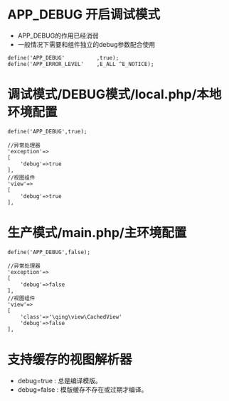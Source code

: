 
# APP_DEBUG 开启调试模式

- APP_DEBUG的作用已经消弱
- 一般情况下需要和组件独立的debug参数配合使用

```
define('APP_DEBUG'			,true);
define('APP_ERROR_LEVEL'	,E_ALL ^E_NOTICE);
```

# 调试模式/DEBUG模式/local.php/本地环境配置

```
define('APP_DEBUG',true);

//异常处理器
'exception'=>
[
	'debug'=>true
],
//视图组件
'view'=>
[
	'debug'=>true
],
```

# 生产模式/main.php/主环境配置

```
define('APP_DEBUG',false);

//异常处理器
'exception'=>
[
	'debug'=>false
],
//视图组件
'view'=>
[
	'class'=>'\qing\view\CachedView'
	'debug'=>false
],
```

# 支持缓存的视图解析器

- debug=true : 总是编译模版。
- debug=false : 模版缓存不存在或过期才编译。


